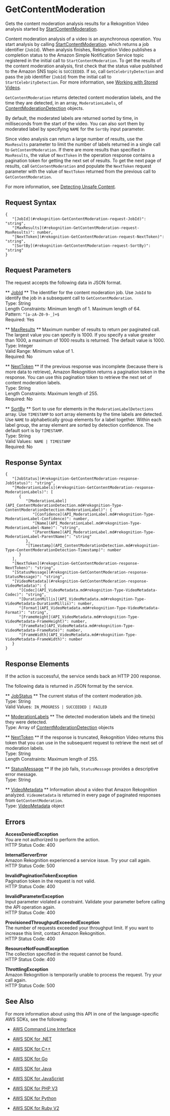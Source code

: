 # GetContentModeration<a name="API_GetContentModeration"></a>

Gets the content moderation analysis results for a Rekognition Video analysis started by [StartContentModeration](API_StartContentModeration.md)\.

Content moderation analysis of a video is an asynchronous operation\. You start analysis by calling [StartContentModeration](API_StartContentModeration.md)\. which returns a job identifier \(`JobId`\)\. When analysis finishes, Rekognition Video publishes a completion status to the Amazon Simple Notification Service topic registered in the initial call to `StartContentModeration`\. To get the results of the content moderation analysis, first check that the status value published to the Amazon SNS topic is `SUCCEEDED`\. If so, call `GetCelebrityDetection` and pass the job identifier \(`JobId`\) from the initial call to `StartCelebrityDetection`\. For more information, see [Working with Stored Videos](video.md)\. 

 `GetContentModeration` returns detected content moderation labels, and the time they are detected, in an array, `ModerationLabels`, of [ContentModerationDetection](API_ContentModerationDetection.md) objects\. 

By default, the moderated labels are returned sorted by time, in milliseconds from the start of the video\. You can also sort them by moderated label by specifying `NAME` for the `SortBy` input parameter\. 

Since video analysis can return a large number of results, use the `MaxResults` parameter to limit the number of labels returned in a single call to `GetContentModeration`\. If there are more results than specified in `MaxResults`, the value of `NextToken` in the operation response contains a pagination token for getting the next set of results\. To get the next page of results, call `GetContentModeration` and populate the `NextToken` request parameter with the value of `NextToken` returned from the previous call to `GetContentModeration`\.

For more information, see [Detecting Unsafe Content](moderation.md)\.

## Request Syntax<a name="API_GetContentModeration_RequestSyntax"></a>

```
{
   "[JobId](#rekognition-GetContentModeration-request-JobId)": "string",
   "[MaxResults](#rekognition-GetContentModeration-request-MaxResults)": number,
   "[NextToken](#rekognition-GetContentModeration-request-NextToken)": "string",
   "[SortBy](#rekognition-GetContentModeration-request-SortBy)": "string"
}
```

## Request Parameters<a name="API_GetContentModeration_RequestParameters"></a>

The request accepts the following data in JSON format\.

 ** [JobId](#API_GetContentModeration_RequestSyntax) **   <a name="rekognition-GetContentModeration-request-JobId"></a>
The identifier for the content moderation job\. Use `JobId` to identify the job in a subsequent call to `GetContentModeration`\.  
Type: String  
Length Constraints: Minimum length of 1\. Maximum length of 64\.  
Pattern: `^[a-zA-Z0-9-_]+$`   
Required: Yes

 ** [MaxResults](#API_GetContentModeration_RequestSyntax) **   <a name="rekognition-GetContentModeration-request-MaxResults"></a>
Maximum number of results to return per paginated call\. The largest value you can specify is 1000\. If you specify a value greater than 1000, a maximum of 1000 results is returned\. The default value is 1000\.  
Type: Integer  
Valid Range: Minimum value of 1\.  
Required: No

 ** [NextToken](#API_GetContentModeration_RequestSyntax) **   <a name="rekognition-GetContentModeration-request-NextToken"></a>
If the previous response was incomplete \(because there is more data to retrieve\), Amazon Rekognition returns a pagination token in the response\. You can use this pagination token to retrieve the next set of content moderation labels\.  
Type: String  
Length Constraints: Maximum length of 255\.  
Required: No

 ** [SortBy](#API_GetContentModeration_RequestSyntax) **   <a name="rekognition-GetContentModeration-request-SortBy"></a>
Sort to use for elements in the `ModerationLabelDetections` array\. Use `TIMESTAMP` to sort array elements by the time labels are detected\. Use `NAME` to alphabetically group elements for a label together\. Within each label group, the array element are sorted by detection confidence\. The default sort is by `TIMESTAMP`\.  
Type: String  
Valid Values:` NAME | TIMESTAMP`   
Required: No

## Response Syntax<a name="API_GetContentModeration_ResponseSyntax"></a>

```
{
   "[JobStatus](#rekognition-GetContentModeration-response-JobStatus)": "string",
   "[ModerationLabels](#rekognition-GetContentModeration-response-ModerationLabels)": [ 
      { 
         "[ModerationLabel](API_ContentModerationDetection.md#rekognition-Type-ContentModerationDetection-ModerationLabel)": { 
            "[Confidence](API_ModerationLabel.md#rekognition-Type-ModerationLabel-Confidence)": number,
            "[Name](API_ModerationLabel.md#rekognition-Type-ModerationLabel-Name)": "string",
            "[ParentName](API_ModerationLabel.md#rekognition-Type-ModerationLabel-ParentName)": "string"
         },
         "[Timestamp](API_ContentModerationDetection.md#rekognition-Type-ContentModerationDetection-Timestamp)": number
      }
   ],
   "[NextToken](#rekognition-GetContentModeration-response-NextToken)": "string",
   "[StatusMessage](#rekognition-GetContentModeration-response-StatusMessage)": "string",
   "[VideoMetadata](#rekognition-GetContentModeration-response-VideoMetadata)": { 
      "[Codec](API_VideoMetadata.md#rekognition-Type-VideoMetadata-Codec)": "string",
      "[DurationMillis](API_VideoMetadata.md#rekognition-Type-VideoMetadata-DurationMillis)": number,
      "[Format](API_VideoMetadata.md#rekognition-Type-VideoMetadata-Format)": "string",
      "[FrameHeight](API_VideoMetadata.md#rekognition-Type-VideoMetadata-FrameHeight)": number,
      "[FrameRate](API_VideoMetadata.md#rekognition-Type-VideoMetadata-FrameRate)": number,
      "[FrameWidth](API_VideoMetadata.md#rekognition-Type-VideoMetadata-FrameWidth)": number
   }
}
```

## Response Elements<a name="API_GetContentModeration_ResponseElements"></a>

If the action is successful, the service sends back an HTTP 200 response\.

The following data is returned in JSON format by the service\.

 ** [JobStatus](#API_GetContentModeration_ResponseSyntax) **   <a name="rekognition-GetContentModeration-response-JobStatus"></a>
The current status of the content moderation job\.  
Type: String  
Valid Values:` IN_PROGRESS | SUCCEEDED | FAILED` 

 ** [ModerationLabels](#API_GetContentModeration_ResponseSyntax) **   <a name="rekognition-GetContentModeration-response-ModerationLabels"></a>
The detected moderation labels and the time\(s\) they were detected\.  
Type: Array of [ContentModerationDetection](API_ContentModerationDetection.md) objects

 ** [NextToken](#API_GetContentModeration_ResponseSyntax) **   <a name="rekognition-GetContentModeration-response-NextToken"></a>
If the response is truncated, Rekognition Video returns this token that you can use in the subsequent request to retrieve the next set of moderation labels\.   
Type: String  
Length Constraints: Maximum length of 255\.

 ** [StatusMessage](#API_GetContentModeration_ResponseSyntax) **   <a name="rekognition-GetContentModeration-response-StatusMessage"></a>
If the job fails, `StatusMessage` provides a descriptive error message\.  
Type: String

 ** [VideoMetadata](#API_GetContentModeration_ResponseSyntax) **   <a name="rekognition-GetContentModeration-response-VideoMetadata"></a>
Information about a video that Amazon Rekognition analyzed\. `Videometadata` is returned in every page of paginated responses from `GetContentModeration`\.   
Type: [VideoMetadata](API_VideoMetadata.md) object

## Errors<a name="API_GetContentModeration_Errors"></a>

 **AccessDeniedException**   
You are not authorized to perform the action\.  
HTTP Status Code: 400

 **InternalServerError**   
Amazon Rekognition experienced a service issue\. Try your call again\.  
HTTP Status Code: 500

 **InvalidPaginationTokenException**   
Pagination token in the request is not valid\.  
HTTP Status Code: 400

 **InvalidParameterException**   
Input parameter violated a constraint\. Validate your parameter before calling the API operation again\.  
HTTP Status Code: 400

 **ProvisionedThroughputExceededException**   
The number of requests exceeded your throughput limit\. If you want to increase this limit, contact Amazon Rekognition\.  
HTTP Status Code: 400

 **ResourceNotFoundException**   
The collection specified in the request cannot be found\.  
HTTP Status Code: 400

 **ThrottlingException**   
Amazon Rekognition is temporarily unable to process the request\. Try your call again\.  
HTTP Status Code: 500

## See Also<a name="API_GetContentModeration_SeeAlso"></a>

For more information about using this API in one of the language\-specific AWS SDKs, see the following:

+  [AWS Command Line Interface](http://docs.aws.amazon.com/goto/aws-cli/rekognition-2016-06-27/GetContentModeration) 

+  [AWS SDK for \.NET](http://docs.aws.amazon.com/goto/DotNetSDKV3/rekognition-2016-06-27/GetContentModeration) 

+  [AWS SDK for C\+\+](http://docs.aws.amazon.com/goto/SdkForCpp/rekognition-2016-06-27/GetContentModeration) 

+  [AWS SDK for Go](http://docs.aws.amazon.com/goto/SdkForGoV1/rekognition-2016-06-27/GetContentModeration) 

+  [AWS SDK for Java](http://docs.aws.amazon.com/goto/SdkForJava/rekognition-2016-06-27/GetContentModeration) 

+  [AWS SDK for JavaScript](http://docs.aws.amazon.com/goto/AWSJavaScriptSDK/rekognition-2016-06-27/GetContentModeration) 

+  [AWS SDK for PHP V3](http://docs.aws.amazon.com/goto/SdkForPHPV3/rekognition-2016-06-27/GetContentModeration) 

+  [AWS SDK for Python](http://docs.aws.amazon.com/goto/boto3/rekognition-2016-06-27/GetContentModeration) 

+  [AWS SDK for Ruby V2](http://docs.aws.amazon.com/goto/SdkForRubyV2/rekognition-2016-06-27/GetContentModeration) 